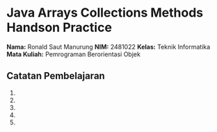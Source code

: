 # Java Arrays Collections Methods Handson Practice

**Nama:** Ronald Saut Manurung
**NIM:** 2481022
**Kelas:** Teknik Informatika
**Mata Kuliah:** Pemrograman Berorientasi Objek

## Catatan Pembelajaran
1. 
2. 
3. 
4. 
5. 